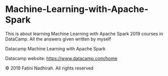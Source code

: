 # Machine-Learning-with-Apache-Spark
This is about learning Machine Learning with Apache Spark 2019 courses in DataCamp. All the answers given written by myself

Datacamp Machine Learning with Apache Spark

Datacamp website: https://www.datacamp.com/home


© 2019 Fatini Nadhirah. All rights reserved
